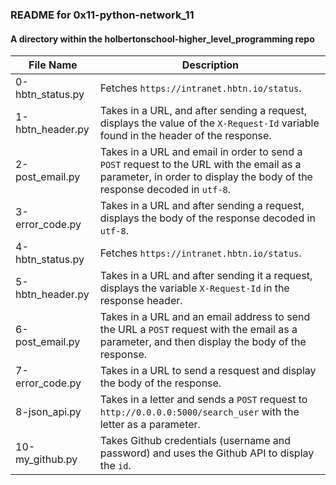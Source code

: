 ### README for 0x11-python-network_11 ###
#### A directory within the holbertonschool-higher_level_programming repo ####

| File Name | Description |
| --------- | ----------- |
| 0-hbtn_status.py | Fetches `https://intranet.hbtn.io/status`.  |
| 1-hbtn_header.py | Takes in a URL, and after sending a request, displays the value of the `X-Request-Id` variable found in the header of the response. |
| 2-post_email.py | Takes in a URL and email in order to send a `POST` request to the URL with the email as a parameter, in order to display the body of the response decoded in `utf-8`. |
| 3-error_code.py | Takes in a URL and after sending a request, displays the body of the response decoded in `utf-8`. |
| 4-hbtn_status.py | Fetches `https://intranet.hbtn.io/status`. |
| 5-hbtn_header.py | Takes in a URL and after sending it a request, displays the variable `X-Request-Id` in the response header. |
| 6-post_email.py | Takes in a URL and an email address to send the URL a `POST` request with the email as a parameter, and then display the body of the response.  |
| 7-error_code.py | Takes in a URL to send a resquest and display the body of the response. |
| 8-json_api.py | Takes in a letter and sends a `POST` request to `http://0.0.0.0:5000/search_user` with the letter as a parameter. |
| 10-my_github.py | Takes Github credentials (username and password) and uses the Github API to display the `id`. |
